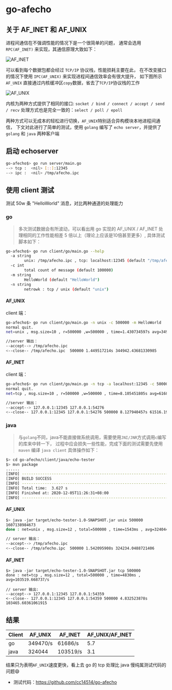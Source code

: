 # go-afecho

## 关于 AF_INET 和 AF_UNIX

进程间通信在不强调性能的情况下是一个很简单的问题，
通常会选用 `RPC(AF_INET)` 来实现，其通信原理大致如下：

![AF_INET](https://gitee.com/cc14514/statics/raw/master/utopia/images/af/AF_INET.jpg)

可以看到每个数据包都会经过 `TCP/IP` 协议栈，性能损耗主要在此，
在不改变接口的情况下使用 `IPC(AF_UNIX)` 来实现进程间通信效率会有很大提升，
如下图所示 `AF_UNIX` 直接通过内核缓冲区`copy`数据，省去了`TCP/IP`协议栈的工作

![AF_UNIX](https://gitee.com/cc14514/statics/raw/master/utopia/images/af/AF_UNIX.jpg)

内核为两种方式提供了相同的接口: `socket / bind / connect / accept / send / recv` 
处理方式也是完全一致的：`select / poll / epoll` 

两种方式可以无成本的轻松进行切换，`AF_UNIX`特别适合异构模块本地进程间通信，
下文对此进行了简单的测试，使用 `golang` 编写了 `echo server`，并提供了 `golang` 和 `java` 两种客户端

## 启动 echoserver

```bash
go-afecho$> go run server/main.go
--> tcp :  <nil> [::]:12345
--> ipc :  <nil> /tmp/afecho.ipc
```

## 使用 client 测试

测试 50w 条 "HelloWorld" 消息，对比两种通道的处理能力

### go


>多次测试数据会有所波动，可以看出用 go 实现的 AF_UNIX / AF_INET 
>处理相同的工作性能相差 5 倍以上（理论上应该是10倍甚至更多）, 具体测试脚本如下：

```bash
go-afecho$> go run client/go/main.go --help
  -a string
    	unix: /tmp/afecho.ipc , tcp: localhost:12345 (default "/tmp/afecho.ipc")
  -c int
    	total count of message (default 100000)
  -m string
    	HelloWorld (default "HelloWorld")
  -n string
    	netrowk : tcp / unix (default "unix")
```

#### AF_UNIX

client 端：

```bash
go-afecho$> go run client/go/main.go -n unix -c 500000 -m HelloWorld
normal quit.
net=unix , msg.size=10 , r=500000 ,w=500000 , time=1.430734597s avg=349470.825021/s

//server 输出：
--accept--> /tmp/afecho.ipc
<--close-- /tmp/afecho.ipc  500000 1.449517214s 344942.43681330985
```

#### AF_INET

client 端：

```bash
go-afecho$> go run client/go/main.go -n tcp -a localhost:12345 -c 500000 -m HelloWorld
normal quit.
net=tcp , msg.size=10 , r=500000 ,w=500000 , time=8.105451805s avg=61686.875948/s

//server 输出：
--accept--> 127.0.0.1:12345 127.0.0.1:54276
<--close-- 127.0.0.1:12345 127.0.0.1:54276 500000 8.127940457s 61516.19867852091
```

### java

>与`golang`不同，java不能直接做系统调用，需要使用`JNI/JNR`方式调用`c`编写的库来中转一下，
>过程中应会损失一些性能，完成下面的测试需要先使用 `maven` 编译 `java client` 具体操作如下：

```bash
$> cd go-afecho/client/java/echo-tester
$> mvn package
......
[INFO] ------------------------------------------------------------------------
[INFO] BUILD SUCCESS
[INFO] ------------------------------------------------------------------------
[INFO] Total time:  3.627 s
[INFO] Finished at: 2020-12-05T11:26:31+08:00
[INFO] ------------------------------------------------------------------------
```

#### AF_UNIX

```bash
$> java -jar target/echo-tester-1.0-SNAPSHOT.jar unix 500000
1607138984673
done : net=unix , msg.size=12 , total=500000 , time=1543ms , avg=324044.069994/s

// server 输出：
--accept--> /tmp/afecho.ipc
<--close-- /tmp/afecho.ipc  500000 1.542095908s 324234.0488721406
```

#### AF_INET

```
$> java -jar target/echo-tester-1.0-SNAPSHOT.jar tcp 500000
done : net=tcp , msg.size=12 , total=500000 , time=4830ms , avg=103519.668737/s

// server 输出:
--accept--> 127.0.0.1:12345 127.0.0.1:54359
<--close-- 127.0.0.1:12345 127.0.0.1:54359 500000 4.832523878s 103465.60361061915
```

## 结果

|Client|AF_UNIX|AF_INET|AF_UNIX/AF_INET|
|--|--|--|--|
|go|349470/s|61686/s|5.7|
|java|324044|103519/s|3.1|

结果只为表明`AF_UNIX`速度更快，看上去 go 的 tcp 处理比 java 慢纯属测试代码的问题😄

* 测试代码：https://github.com/cc14514/go-afecho
